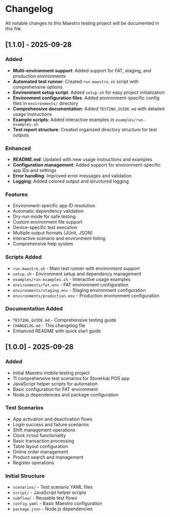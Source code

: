 # Changelog

All notable changes to this Maestro testing project will be documented in this file.

## [1.1.0] - 2025-09-28

### Added
- **Multi-environment support**: Added support for FAT, staging, and production environments
- **Automated test runner**: Created `run-maestro.sh` script with comprehensive options
- **Environment setup script**: Added `setup.sh` for easy project initialization
- **Environment configuration files**: Added environment-specific config files in `environments/` directory
- **Comprehensive documentation**: Added `TESTING_GUIDE.md` with detailed usage instructions
- **Example scripts**: Added interactive examples in `examples/run-examples.sh`
- **Test report structure**: Created organized directory structure for test outputs

### Enhanced
- **README.md**: Updated with new usage instructions and examples
- **Configuration management**: Added support for environment-specific app IDs and settings
- **Error handling**: Improved error messages and validation
- **Logging**: Added colored output and structured logging

### Features
- Environment-specific app ID resolution
- Automatic dependency validation
- Dry-run mode for safe testing
- Custom environment file support
- Device-specific test execution
- Multiple output formats (JUnit, JSON)
- Interactive scenario and environment listing
- Comprehensive help system

### Scripts Added
- `run-maestro.sh` - Main test runner with environment support
- `setup.sh` - Environment setup and dependency management
- `examples/run-examples.sh` - Interactive usage examples
- `environments/fat.env` - FAT environment configuration
- `environments/staging.env` - Staging environment configuration
- `environments/production.env` - Production environment configuration

### Documentation Added
- `TESTING_GUIDE.md` - Comprehensive testing guide
- `CHANGELOG.md` - This changelog file
- Enhanced README with quick start guide

## [1.0.0] - 2025-09-28

### Added
- Initial Maestro mobile testing project
- 11 comprehensive test scenarios for StoreHub POS app
- JavaScript helper scripts for automation
- Basic configuration for FAT environment
- Node.js dependencies and package configuration

### Test Scenarios
- App activation and deactivation flows
- Login success and failure scenarios
- Shift management operations
- Clock in/out functionality
- Basic transaction processing
- Table layout configuration
- Online order management
- Product search and management
- Register operations

### Initial Structure
- `scenarios/` - Test scenario YAML files
- `script/` - JavaScript helper scripts
- `subflow/` - Reusable test flows
- `config.yaml` - Basic Maestro configuration
- `package.json` - Node.js dependencies
